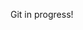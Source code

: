 Git in progress!

<!---
WendelSReinheimer/WendelSReinheimer is a ✨ special ✨ repository because its `README.md` (this file) appears on your GitHub profile.
You can click the Preview link to take a look at your changes.
--->
